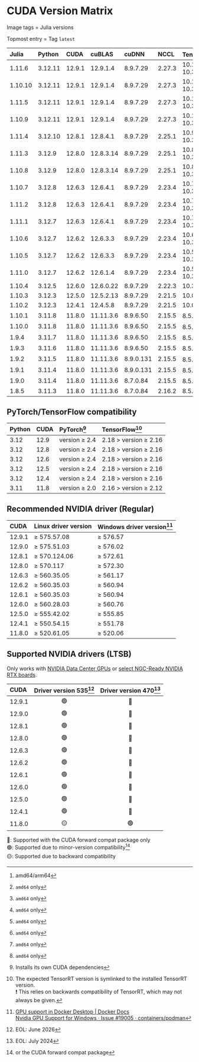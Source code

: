 # CUDA Version Matrix

Image tags = Julia versions

Topmost entry = Tag `latest`

| Julia   | Python  | CUDA   | cuBLAS    | cuDNN     | NCCL   | TensorRT[^1]             | Linux distro |
|:--------|:--------|:-------|:----------|:----------|:-------|:-------------------------|:-------------|
| 1.11.6  | 3.12.11 | 12.9.1 | 12.9.1.4  | 8.9.7.29  | 2.27.3 | 10.13.0.35/<br>10.3.0.26 | Ubuntu 24.04 |
| 1.10.10 | 3.12.11 | 12.9.1 | 12.9.1.4  | 8.9.7.29  | 2.27.3 | 10.12.0.36/<br>10.3.0.26 | Ubuntu 22.04 |
| 1.11.5  | 3.12.11 | 12.9.1 | 12.9.1.4  | 8.9.7.29  | 2.27.3 | 10.12.0.36/<br>10.3.0.26 | Ubuntu 22.04 |
| 1.10.9  | 3.12.11 | 12.9.1 | 12.9.1.4  | 8.9.7.29  | 2.27.3 | 10.12.0.36/<br>10.3.0.26 | Ubuntu 22.04 |
| 1.11.4  | 3.12.10 | 12.8.1 | 12.8.4.1  | 8.9.7.29  | 2.25.1 | 10.9.0.34/<br>10.3.0.26  | Ubuntu 22.04 |
| 1.11.3  | 3.12.9  | 12.8.0 | 12.8.3.14 | 8.9.7.29  | 2.25.1 | 10.8.0.43/<br>10.3.0.26  | Ubuntu 22.04 |
| 1.10.8  | 3.12.9  | 12.8.0 | 12.8.3.14 | 8.9.7.29  | 2.25.1 | 10.8.0.43/<br>10.3.0.26  | Ubuntu 22.04 |
| 1.10.7  | 3.12.8  | 12.6.3 | 12.6.4.1  | 8.9.7.29  | 2.23.4 | 10.7.0.23/<br>10.3.0.26  | Ubuntu 22.04 |
| 1.11.2  | 3.12.8  | 12.6.3 | 12.6.4.1  | 8.9.7.29  | 2.23.4 | 10.7.0.23/<br>10.3.0.26  | Ubuntu 22.04 |
| 1.11.1  | 3.12.7  | 12.6.3 | 12.6.4.1  | 8.9.7.29  | 2.23.4 | 10.7.0.23/<br>10.3.0.26  | Ubuntu 22.04 |
| 1.10.6  | 3.12.7  | 12.6.2 | 12.6.3.3  | 8.9.7.29  | 2.23.4 | 10.6.0.26/<br>10.3.0.26  | Ubuntu 22.04 |
| 1.10.5  | 3.12.7  | 12.6.2 | 12.6.3.3  | 8.9.7.29  | 2.23.4 | 10.5.0.18/<br>10.3.0.26  | Ubuntu 22.04 |
| 1.11.0  | 3.12.7  | 12.6.2 | 12.6.1.4  | 8.9.7.29  | 2.23.4 | 10.5.0.18/<br>10.3.0.26  | Ubuntu 22.04 |
| 1.10.4  | 3.12.5  | 12.6.0 | 12.6.0.22 | 8.9.7.29  | 2.22.3 | 10.3.0.26                | Ubuntu 22.04 |
| 1.10.3  | 3.12.3  | 12.5.0 | 12.5.2.13 | 8.9.7.29  | 2.21.5 | 10.0.1.6                 | Ubuntu 22.04 |
| 1.10.2  | 3.12.3  | 12.4.1 | 12.4.5.8  | 8.9.7.29  | 2.21.5 | 10.0.1.6                 | Ubuntu 22.04 |
| 1.10.1  | 3.11.8  | 11.8.0 | 11.11.3.6 | 8.9.6.50  | 2.15.5 | 8.5.3[^2]                | Ubuntu 22.04 |
| 1.10.0  | 3.11.8  | 11.8.0 | 11.11.3.6 | 8.9.6.50  | 2.15.5 | 8.5.3[^2]                | Ubuntu 22.04 |
| 1.9.4   | 3.11.7  | 11.8.0 | 11.11.3.6 | 8.9.6.50  | 2.15.5 | 8.5.3[^2]                | Ubuntu 22.04 |
| 1.9.3   | 3.11.6  | 11.8.0 | 11.11.3.6 | 8.9.6.50  | 2.15.5 | 8.5.3[^2]                | Ubuntu 22.04 |
| 1.9.2   | 3.11.5  | 11.8.0 | 11.11.3.6 | 8.9.0.131 | 2.15.5 | 8.5.3[^2]                | Ubuntu 22.04 |
| 1.9.1   | 3.11.4  | 11.8.0 | 11.11.3.6 | 8.9.0.131 | 2.15.5 | 8.5.3[^2]                | Ubuntu 22.04 |
| 1.9.0   | 3.11.4  | 11.8.0 | 11.11.3.6 | 8.7.0.84  | 2.15.5 | 8.5.3[^2]                | Ubuntu 22.04 |
| 1.8.5   | 3.11.3  | 11.8.0 | 11.11.3.6 | 8.7.0.84  | 2.16.2 | 8.5.3                    | Ubuntu 20.04 |

[^1]: amd64/arm64
[^2]: `amd64` only

## PyTorch/TensorFlow compatibility

| Python | CUDA | PyTorch[^3]   | TensorFlow[^4]        |
|:-------|:-----|:--------------|:----------------------|
| 3.12   | 12.9 | version ≥ 2.4 | 2.18 > version ≥ 2.16 |
| 3.12   | 12.8 | version ≥ 2.4 | 2.18 > version ≥ 2.16 |
| 3.12   | 12.6 | version ≥ 2.4 | 2.18 > version ≥ 2.16 |
| 3.12   | 12.5 | version ≥ 2.4 | 2.18 > version ≥ 2.16 |
| 3.12   | 12.4 | version ≥ 2.4 | 2.18 > version ≥ 2.16 |
| 3.11   | 11.8 | version ≥ 2.0 | 2.16 > version ≥ 2.12 |

[^3]: Installs its own CUDA dependencies  
[^4]: The expected TensorRT version is symlinked to the installed TensorRT
version.  
❗️ This relies on backwards compatibility of TensorRT, which may not always be
given.

## Recommended NVIDIA driver (Regular)

| CUDA   | Linux driver version | Windows driver version[^5] |
|:-------|:---------------------|:---------------------------|
| 12.9.1 | ≥ 575.57.08          | ≥ 576.57                   |
| 12.9.0 | ≥ 575.51.03          | ≥ 576.02                   |
| 12.8.1 | ≥ 570.124.06         | ≥ 572.61                   |
| 12.8.0 | ≥ 570.117            | ≥ 572.30                   |
| 12.6.3 | ≥ 560.35.05          | ≥ 561.17                   |
| 12.6.2 | ≥ 560.35.03          | ≥ 560.94                   |
| 12.6.1 | ≥ 560.35.03          | ≥ 560.94                   |
| 12.6.0 | ≥ 560.28.03          | ≥ 560.76                   |
| 12.5.0 | ≥ 555.42.02          | ≥ 555.85                   |
| 12.4.1 | ≥ 550.54.15          | ≥ 551.78                   |
| 11.8.0 | ≥ 520.61.05          | ≥ 520.06                   |

[^5]: [GPU support in Docker Desktop | Docker Docs](https://docs.docker.com/desktop/gpu/)  
[Nvidia GPU Support for Windows · Issue #19005 · containers/podman](https://github.com/containers/podman/issues/19005)

## Supported NVIDIA drivers (LTSB)

Only works with
[NVIDIA Data Center GPUs](https://resources.nvidia.com/l/en-us-gpu) or
[select NGC-Ready NVIDIA RTX boards](https://docs.nvidia.com/certification-programs/ngc-ready-systems/index.html).

| CUDA   | Driver version 535[^6] | Driver version 470[^7] |
|:-------|:----------------------:|:----------------------:|
| 12.9.1 | 🟢                      | 🔵                      |
| 12.9.0 | 🟢                      | 🔵                      |
| 12.8.1 | 🟢                      | 🔵                      |
| 12.8.0 | 🟢                      | 🔵                      |
| 12.6.3 | 🟢                      | 🔵                      |
| 12.6.2 | 🟢                      | 🔵                      |
| 12.6.1 | 🟢                      | 🔵                      |
| 12.6.0 | 🟢                      | 🔵                      |
| 12.5.0 | 🟢                      | 🔵                      |
| 12.4.1 | 🟢                      | 🔵                      |
| 11.8.0 | 🟡                      | 🟢                      |

🔵: Supported with the CUDA forward compat package only  
🟢: Supported due to minor-version compatibility[^8]  
🟡: Supported due to backward compatibility

[^6]: EOL: June 2026  
[^7]: EOL: July 2024
[^8]: or the CUDA forward compat package

